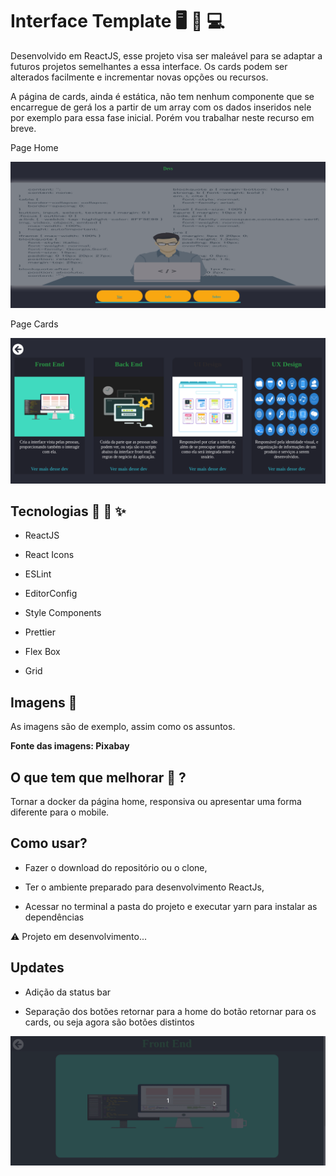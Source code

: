 # Interface Template 🖥️ 📱 💻

Desenvolvido em ReactJS, esse projeto visa ser maleável para se adaptar a futuros projetos semelhantes a essa interface.
Os cards podem ser alterados facilmente e incrementar novas opções ou recursos.

A página de cards, ainda é estática, não tem nenhum componente que se encarregue de gerá los a partir de um array
com os dados inseridos nele por exemplo para essa fase inicial. Porém vou trabalhar neste recurso em breve.

Page Home
<p align-self="center">
<img src="https://raw.githubusercontent.com/KelvinLopes/interfacetemplate/master/screenhots/home.png" />
</p>

Page Cards
<p align-self="center">
<img src="https://raw.githubusercontent.com/KelvinLopes/interfacetemplate/master/screenhots/Cards.png" />
</p>

## Tecnologias 🚙 🔌 ✨

* ReactJS

* React Icons

* ESLint

* EditorConfig

* Style Components

* Prettier

* Flex Box

* Grid

## Imagens 🎴

As imagens são de exemplo, assim como os assuntos.

**Fonte das imagens: Pixabay**

## O que tem que melhorar 🤔 ?

Tornar a docker da página home, responsiva ou apresentar uma forma diferente para o mobile.

## Como usar?

* Fazer o download do repositório ou o clone,

* Ter o ambiente preparado para desenvolvimento ReactJs,

* Acessar no terminal a pasta do projeto e executar yarn para instalar as dependências

⚠️ Projeto em desenvolvimento...

## Updates

* Adição da status bar

* Separação dos botões retornar para a home do botão retornar para os cards, ou seja agora são botões distintos

<p align-self="center">
<img src="https://raw.githubusercontent.com/KelvinLopes/interfacetemplate/master/screenhots/statusbar.gif" />
</p>

